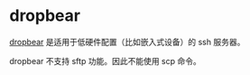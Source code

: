 # dropbear

[dropbear](https://github.com/mkj/dropbear) 是适用于低硬件配置（比如嵌入式设备）的 ssh 服务器。

dropbear 不支持 sftp 功能。因此不能使用 scp 命令。
